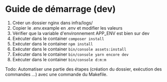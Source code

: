 # Guide de démarrage (dev)

1. Créer un dossier nginx dans infra/logs/
2. Copier le .env.example en .env et modifier les valeurs
3. Vérifier que la variable d'environnement APP_ENV est bien sur dev
4. Exécuter dans le container ``composer install``
5. Exécuter dans le container ``npm install``
6. Exécuter dans le container ``bin/console assets:install``
7. Exécuter dans le container ``bin/console yarn encore dev``
8. Exécuter dans le container ``bin/console d:m:m``

Todo: Automatiser une partie des étapes (création du dossier, exécution des commandes ...) avec une commande du Makefile.
